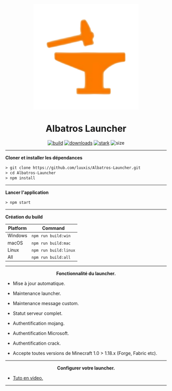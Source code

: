 <p align="center"><img src="./app/assets/images/icons/icon.png" width="65%" height="65%" alt="Albatros"></p>

<h1 align="center">Albatros Launcher</h1>



[<p align="center">
<img src="https://img.shields.io/badge/build-pre release-orange.svg?style=for-the-badge" alt="build">](https://github.com/luuxis/Albatros-Launcher/releases) 
[<img src="https://img.shields.io/badge/version-V2.0.4-orange.svg?style=for-the-badge" alt="downloads">](https://github.com/luuxis/Albatros-Launcher/releases) 
[<img src="https://img.shields.io/badge/plateforme-win,%20mac,%20linux-blue.svg?style=for-the-badge"  height="28px" alt="stark">](https://github.com/luuxis/Albatros-Launcher/releases)
<img src="https://img.shields.io/github/languages/code-size/luuxis/Albatros-Launcher"  height="28px" alt="size">
</p>


---

**Cloner et installer les dépendances**

```console
> git clone https://github.com/luuxis/Albatros-Launcher.git
> cd Albatros-Launcher
> npm install
```

---

**Lancer l'application**

```console
> npm start
```
---

**Création du build**

| Platform    | Command              |
| ----------- | -------------------- |
| Windows  | `npm run build:win`   |
| macOS    | `npm run build:mac`   |
| Linux    | `npm run build:linux` |
| All    | `npm run build:all` |

---

**<p align="center">Fonctionnalité du launcher.</p>**

- Mise à jour automatique.

- Maintenance launcher.

- Maintenance message custom.

- Statut serveur complet.

- Authentification mojang.

- Authentification Microsoft.

- Authentification crack.

- Accepte toutes versions de Minecraft 1.0 > 1.18.x (Forge, Fabric etc).

---
**<p align="center">Configurer votre launcher.</p>**

- [Tuto en video.](https://youtu.be/fiyf_iZNeWE) 



---


[releases]: https://github.com/luuxis/Albatrose-Launcher/releases 'releases'
[build]: https://github.com/luuxis/Albatros-Launcher/releases 'build'



